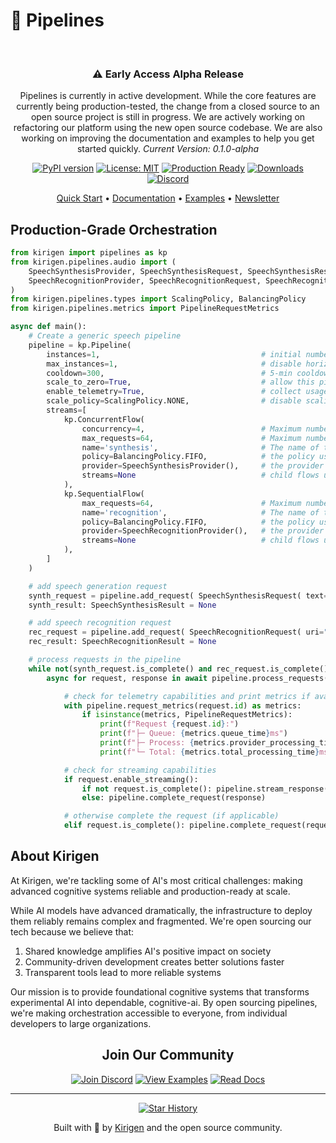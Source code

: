 # 🚀 Pipelines
<div align="center"><br/>

### ⚠️ Early Access Alpha Release
Pipelines is currently in active development. While the core features are currently being production-tested, the change from a closed source to an open source project is still in progress. We are actively working on refactoring our platform using the new open source codebase. We are also working on improving the documentation and examples to help you get started quickly.
*Current Version: 0.1.0-alpha*

[![PyPI version](https://badge.fury.io/py/kirigen-pipelines.svg)](https://badge.fury.io/py/kirigen-pipelines) [![License: MIT](https://img.shields.io/badge/License-MIT-yellow.svg)](https://opensource.org/licenses/MIT) [![Production Ready](https://img.shields.io/badge/Soon-blue?style=flat&label=Production
)](https://kirigen.co) [![Downloads](https://img.shields.io/pypi/dm/kirigen-pipelines)](https://pypi.org/project/kirigen-pipelines)
[![Discord](https://img.shields.io/badge/Coming_Soon-orange?style=flat&label=Community
)](https://discord.gg/kirigen)

[Quick Start](https://docs.kirigen.co/pipelines/quick-start) • [Documentation](https://docs.kirigen.co/pipelines/getting-started) • [Examples](https://github.com/kirigen/pipelines/examples) • [Newsletter](https://kirigen.co/latest-news)
<br/></div>

## Production-Grade Orchestration

```python
from kirigen import pipelines as kp
from kirigen.pipelines.audio import (
    SpeechSynthesisProvider, SpeechSynthesisRequest, SpeechSynthesisResult,
    SpeechRecognitionProvider, SpeechRecognitionRequest, SpeechRecognitionResult
)
from kirigen.pipelines.types import ScalingPolicy, BalancingPolicy
from kirigen.pipelines.metrics import PipelineRequestMetrics

async def main():
    # Create a generic speech pipeline
    pipeline = kp.Pipeline( 
        instances=1,                                    # initial number of instances
        max_instances=1,                                # disable horizontal scaling
        cooldown=300,                                   # 5-min cooldown
        scale_to_zero=True,                             # allow this pipeline to reduce resources when not in use
        enable_telemetry=True,                          # collect usage data and metrics to help improve your services
        scale_policy=ScalingPolicy.NONE,                # disable scaling
        streams=[
            kp.ConcurrentFlow(
                concurrency=4,                          # Maximum number of concurrent requests processed by the provider
                max_requests=64,                        # Maximum number of requests stored in the processing queue
                name='synthesis',                       # The name of the provider stream
                policy=BalancingPolicy.FIFO,            # the policy used when processing requests
                provider=SpeechSynthesisProvider(),     # the provider to use
                streams=None                            # child flows used during the request processing
            ),
            kp.SequentialFlow(
                max_requests=64,                        # Maximum number of requests stored in the processing queue
                name='recognition',                     # The name of the provider stream
                policy=BalancingPolicy.FIFO,            # the policy used when processing requests
                provider=SpeechRecognitionProvider(),   # the provider to use
                streams=None                            # child flows used during the request processing
            ), 
        ] 
    )  

    # add speech generation request
    synth_request = pipeline.add_request( SpeechSynthesisRequest( text="Hello, world!", target="default" ) )
    synth_result: SpeechSynthesisResult = None

    # add speech recognition request
    rec_request = pipeline.add_request( SpeechRecognitionRequest( uri="file://./voice-actor_take_001.wav", timecodes=True ) )
    rec_result: SpeechRecognitionResult = None

    # process requests in the pipeline
    while not(synth_request.is_complete() and rec_request.is_complete()):        
        async for request, response in await pipeline.process_requests():

            # check for telemetry capabilities and print metrics if available
            with pipeline.request_metrics(request.id) as metrics:
                if isinstance(metrics, PipelineRequestMetrics):
                    print(f"Request {request.id}:")
                    print(f"├─ Queue: {metrics.queue_time}ms")
                    print(f"├─ Process: {metrics.provider_processing_time}ms")
                    print(f"└─ Total: {metrics.total_processing_time}ms")

            # check for streaming capabilities
            if request.enable_streaming():
                if not request.is_complete(): pipeline.stream_response(request, response)
                else: pipeline.complete_request(response)

            # otherwise complete the request (if applicable)
            elif request.is_complete(): pipeline.complete_request(request, response)
```

## About Kirigen

At Kirigen, we're tackling some of AI's most critical challenges: making advanced cognitive systems reliable and production-ready at scale. 

While AI models have advanced dramatically, the infrastructure to deploy them reliably remains complex and fragmented. We're open sourcing our tech because we believe that: 

1. Shared knowledge amplifies AI's positive impact on society
2. Community-driven development creates better solutions faster
3. Transparent tools lead to more reliable systems

Our mission is to provide foundational cognitive systems that transforms experimental AI into dependable, cognitive-ai. By open sourcing pipelines, we're making orchestration accessible to everyone, from individual developers to large organizations.

<div align="center">

## Join Our Community

<div align="center">

[![Join Discord](https://img.shields.io/badge/Join-Discord-5865F2?style=for-the-badge&logo=discord&logoColor=white)](https://discord.gg/kirigen)
[![View Examples](https://img.shields.io/badge/View-Examples-FF4B4B?style=for-the-badge&logo=github&logoColor=white)](https://github.com/kirigen-ai/pipelines/examples)
[![Read Docs](https://img.shields.io/badge/Read-Docs-0076D6?style=for-the-badge&logo=readthedocs&logoColor=white)](https://docs.kirigen.co/pipelines/getting-started)

</div>

---

[![Star History](https://img.shields.io/github/stars/kirigen-ai/pipelines?style=social)](https://github.com/kirigen-ai/pipelines/stargazers)

Built with 💜 by [Kirigen](https://kirigen.co) and the open source community.

</div>
